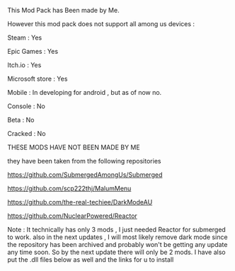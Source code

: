 This Mod Pack has Been made by Me.

However this mod pack does not support all among us devices :

Steam : Yes

Epic Games : Yes

Itch.io : Yes

Microsoft store : Yes

Mobile : In developing for android , but as of now no.

Console : No

Beta : No

Cracked : No

THESE MODS HAVE NOT BEEN MADE BY ME

they have been taken from the following repositories

https://github.com/SubmergedAmongUs/Submerged

https://github.com/scp222thj/MalumMenu

https://github.com/the-real-techiee/DarkModeAU

https://github.com/NuclearPowered/Reactor

Note : It technically has only 3 mods , I just needed Reactor for submerged to work. also in the next updates , I will most likely remove dark mode since the repository has been archived and probably won't be getting any update any time soon. So by the next update there will only be 2 mods. I have also put the .dll files below as well and the links for u to install
